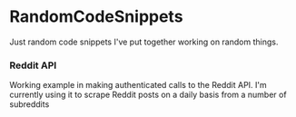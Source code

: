 # RandomCodeSnippets

Just random code snippets I've put together working on random things.

### Reddit API
Working example in making authenticated calls to the Reddit API. I'm currently using it to scrape Reddit posts on a daily basis from a number of subreddits
